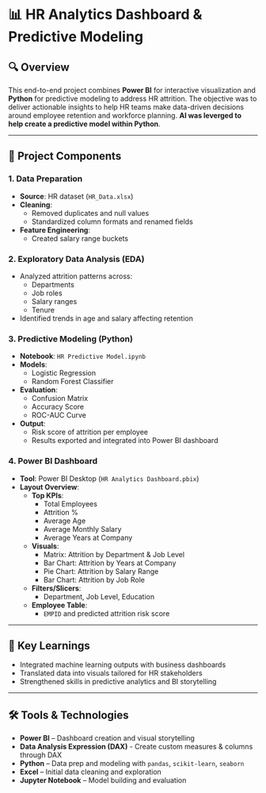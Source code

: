 # 📊 HR Analytics Dashboard & Predictive Modeling

## 🔍 Overview

This end-to-end project combines **Power BI** for interactive visualization and **Python** for predictive modeling to address HR attrition. The objective was to deliver actionable insights to help HR teams make data-driven decisions around employee retention and workforce planning. **AI was leverged to help create a predictive model within Python**.

---

## 🧱 Project Components

### 1. Data Preparation

- **Source**: HR dataset (`HR_Data.xlsx`)
- **Cleaning**:
  - Removed duplicates and null values
  - Standardized column formats and renamed fields
- **Feature Engineering**:
  - Created salary range buckets

### 2. Exploratory Data Analysis (EDA)

- Analyzed attrition patterns across:
  - Departments
  - Job roles
  - Salary ranges
  - Tenure
- Identified trends in age and salary affecting retention

### 3. Predictive Modeling (Python)

- **Notebook**: `HR Predictive Model.ipynb`
- **Models**:
  - Logistic Regression
  - Random Forest Classifier
- **Evaluation**:
  - Confusion Matrix
  - Accuracy Score
  - ROC-AUC Curve
- **Output**:
  - Risk score of attrition per employee
  - Results exported and integrated into Power BI dashboard

### 4. Power BI Dashboard

- **Tool**: Power BI Desktop (`HR Analytics Dashboard.pbix`)
- **Layout Overview**:
  - **Top KPIs**:
    - Total Employees
    - Attrition %
    - Average Age
    - Average Monthly Salary
    - Average Years at Company
  - **Visuals**:
    - Matrix: Attrition by Department & Job Level
    - Bar Chart: Attrition by Years at Company
    - Pie Chart: Attrition by Salary Range
    - Bar Chart: Attrition by Job Role
  - **Filters/Slicers**:
    - Department, Job Level, Education
  - **Employee Table**:
    - `EMPID` and predicted attrition risk score

---

## 🧠 Key Learnings

- Integrated machine learning outputs with business dashboards
- Translated data into visuals tailored for HR stakeholders
- Strengthened skills in predictive analytics and BI storytelling

---

## 🛠 Tools & Technologies

- **Power BI** – Dashboard creation and visual storytelling
- **Data Analysis Expression (DAX)** - Create custom measures & columns through DAX
- **Python** – Data prep and modeling with `pandas`, `scikit-learn`, `seaborn`
- **Excel** – Initial data cleaning and exploration
- **Jupyter Notebook** – Model building and evaluation
